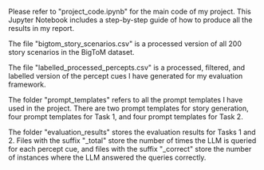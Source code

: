 Please refer to "project_code.ipynb" for the main code of my project. This Jupyter Notebook includes a step-by-step guide of how to produce all the results in my report. 

The file "bigtom_story_scenarios.csv" is a processed version of all 200 story scenarios in the BigToM dataset.

The file "labelled_processed_percepts.csv" is a processed, filtered, and labelled version of the percept cues I have generated for my evaluation framework.

The folder "prompt_templates" refers to all the prompt templates I have used in the project. There are two prompt templates for story generation, four prompt templates for Task 1, and four prompt templates for Task 2.

The folder "evaluation_results" stores the evaluation results for Tasks 1 and 2. Files with the suffix "_total" store the number of times the LLM is queried for each percept cue, and files with the suffix "_correct" store the number of instances where the LLM answered the queries correctly.
